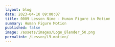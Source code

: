 ```yaml
---
layout: blog
date: 2023-04-10 09:00:07
title: 0009 Lesson Nine - Human Figure in Motion
summary: Human Figure Motion
published: false
image: /assets/images/Logo_Blender_50.png
permalink: /Lesson/L9-motion/
---
```


<script src="https://gist.github.com/urbanistica/640eb852241b4fa12a78072eba3e76a2.js"></script> 